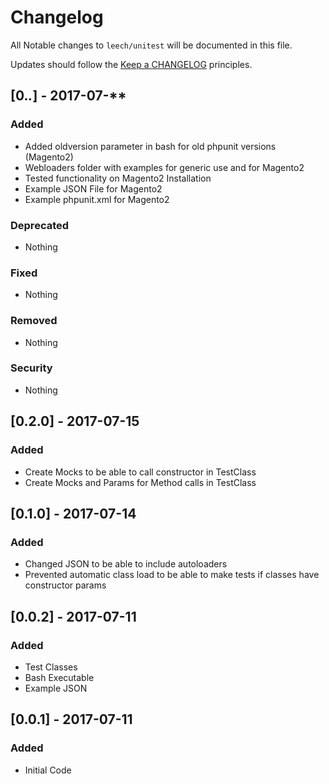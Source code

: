 # Changelog

All Notable changes to `leech/unitest` will be documented in this file.

Updates should follow the [Keep a CHANGELOG](http://keepachangelog.com/) principles.

## [0.*.*] - 2017-07-**

### Added
- Added oldversion parameter in bash for old phpunit versions (Magento2)
- Webloaders folder with examples for generic use and for Magento2
- Tested functionality on Magento2 Installation
- Example JSON File for Magento2
- Example phpunit.xml for Magento2

### Deprecated
- Nothing

### Fixed
- Nothing

### Removed
- Nothing

### Security
- Nothing


## [0.2.0] - 2017-07-15

### Added
- Create Mocks to be able to call constructor in TestClass
- Create Mocks and Params for Method calls in TestClass

## [0.1.0] - 2017-07-14

### Added
- Changed JSON to be able to include autoloaders
- Prevented automatic class load to be able to make tests if classes have constructor params

## [0.0.2] - 2017-07-11

### Added
- Test Classes
- Bash Executable
- Example JSON

## [0.0.1] - 2017-07-11

### Added
- Initial Code
